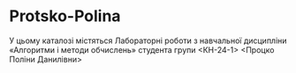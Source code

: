 # Protsko-Polina
У цьому каталозі містяться Лабораторні роботи з навчальної дисципліни «Алгоритми і методи обчислень» студента групи <КН-24-1> <Процко Поліни Данилівни>
